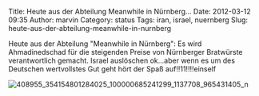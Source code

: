 Title: Heute aus der Abteilung  Meanwhile in Nürnberg...
Date: 2012-03-12 09:35
Author: marvin
Category: status
Tags: iran, israel, nuernberg
Slug: heute-aus-der-abteilung-meanwhile-in-nurnberg

Heute aus der Abteilung "Meanwhile in Nürnberg": Es wird Ahmadinedschad
für die steigenden Preise von Nürnberger Bratwürste verantwortlich
gemacht. Israel auslöschen ok...aber wenn es um des Deutschen
wertvollstes Gut geht hört der Spaß auf!!11!!!!einself

![408955_354154801284025_100000685241299_1137708_965431405_n]({filename}/images/408955_354154801284025_100000685241299_1137708_965431405_n.jpg)

